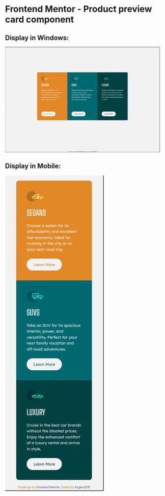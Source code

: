 # Frontend Mentor - Product preview card component

## Display in Windows:

![Display in Windows](./design/windows.JPG)

## Display in Mobile:

![Display in Mobile](./design/mobile.JPG)